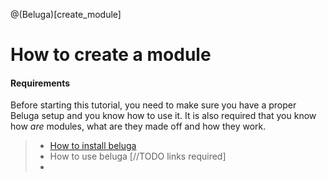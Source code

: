@(Beluga)[create_module]

# How to create a module

#### Requirements

Before starting this tutorial, you need to make sure you have a proper Beluga setup and you know how to use it. It is also required that you know how _are_ modules, what are they made off and how they work. 
> - [How to install beluga](doc/01-Getting%20started.md#first-use)
> - How to use beluga [//TODO links required]
> - 

